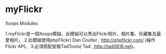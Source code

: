 myFlickr
========

Xoops Modules

1.myFlickr是一個Xoops模組，此模組可以秀出Flickr相片、相片集、珍藏集及最愛相片。
2.此模組使用phpFlickr( Dan Coulter , http://phpflickr.com/ )操作Flickr API。
3.必須搭配安裝TadTools( Tad , http://tad0616.net)。
